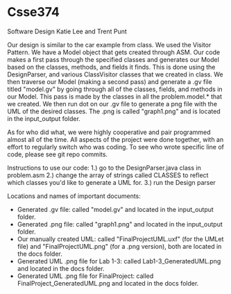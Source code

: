 # Csse374
Software Design
Katie Lee and Trent Punt

Our design is similar to the car example from class. We used the Visitor Pattern. We have a Model object that gets created through ASM. Our code makes a first pass through the specified classes and generates our Model based on the classes, methods, and fields it finds. This is done using the DesignParser, and various ClassVisitor classes that we created in class. We then traverse our Model (making a second pass) and generate a .gv file titled "model.gv" by going through all of the classes, fields, and methods in our Model. This pass is made by the classes in all the problem.model.* that we created. We then run dot on our .gv file to generate a png file with the UML of the desired classes. The .png is called "graph1.png" and is located in the input_output folder. 

As for who did what, we were highly cooperative and pair programmed almost all of the time. All aspects of the project were done together, with an effort to regularly switch who was coding. To see who wrote specific line of code, please see git repo commits.

Instructions to use our code:
1.) go to the DesignParser.java class in problem.asm
2.) change the array of strings called CLASSES to reflect which classes you'd like to generate a UML for.
3.) run the Design parser

Locations and names of important documents:
- Generated .gv file: called "model.gv" and located in the input_output folder.
- Generated .png file: called "graph1.png" and located in the input_output folder.
- Our manually created UML: called "FinalProjectUML.uxf" (for the UMLet file) and "FinalProjectUML.png" (for a .png version), both are located in the docs folder.
- Generated UML .png file for Lab 1-3: called Lab1-3_GeneratedUML.png and located in the docs folder.
- Generated UML .png file for FinalProject: called FinalProject_GeneratedUML.png and located in the docs folder.